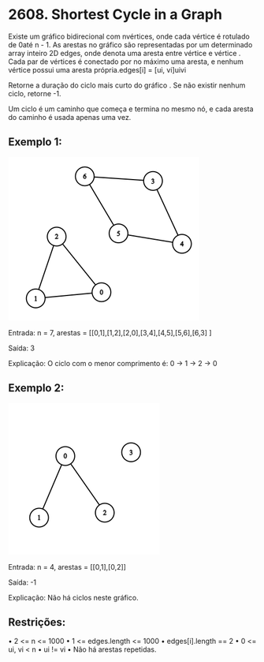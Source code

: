 
# 2608. Shortest Cycle in a Graph

Existe um gráfico bidirecional com nvértices, onde cada vértice é rotulado de 0até n - 1. As arestas no gráfico são representadas por um determinado array inteiro 2D edges, onde denota uma aresta entre vértice e vértice . Cada par de vértices é conectado por no máximo uma aresta, e nenhum vértice possui uma aresta própria.edges[i] = [ui, vi]uivi

Retorne a duração do ciclo mais curto do gráfico . Se não existir nenhum ciclo, retorne -1.

Um ciclo é um caminho que começa e termina no mesmo nó, e cada aresta do caminho é usada apenas uma vez.

## Exemplo 1:

![](ShortestCycle/example/exemplo1.png)

 Entrada: n = 7, arestas = [[0,1],[1,2],[2,0],[3,4],[4,5],[5,6],[6,3] ]

 Saída: 3
 
 Explicação: O ciclo com o menor comprimento é: 0 -> 1 -> 2 -> 0 

## Exemplo 2:

![](ShortestCycle/example/exemplo2.png)

 Entrada: n = 4, arestas = [[0,1],[0,2]]

 Saída: -1
 
 Explicação: Não há ciclos neste gráfico.

## Restrições:

• 2 <= n <= 1000
• 1 <= edges.length <= 1000
• edges[i].length == 2
• 0 <= ui, vi < n
• ui != vi
• Não há arestas repetidas.